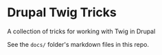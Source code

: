 # Drupal Twig Tricks

A collection of tricks for working with Twig in Drupal

See the `docs/` folder's markdown files in this repo.
